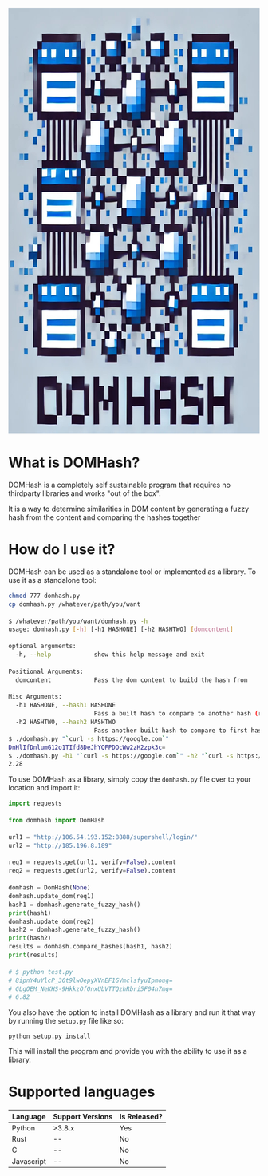 <p align="center">
  <img src=".github/domhash_logo.png" width="860" height="852"/>
</p>

# What is DOMHash?

DOMHash is a completely self sustainable program that requires no thirdparty libraries and works "out of the box". 

It is a way to determine similarities in DOM content by generating a fuzzy hash from the content and comparing the hashes together

# How do I use it?

DOMHash can be used as a standalone tool or implemented as a library. To use it as a standalone tool:
```bash
chmod 777 domhash.py
cp domhash.py /whatever/path/you/want

$ /whatever/path/you/want/domhash.py -h
usage: domhash.py [-h] [-h1 HASHONE] [-h2 HASHTWO] [domcontent]

optional arguments:
  -h, --help            show this help message and exit

Positional Arguments:
  domcontent            Pass the dom content to build the hash from

Misc Arguments:
  -h1 HASHONE, --hash1 HASHONE
                        Pass a built hash to compare to another hash (requires -h2 to be passed)
  -h2 HASHTWO, --hash2 HASHTWO
                        Pass another built hash to compare to first hash (requires -h1 to be passed)
$ ./domhash.py "`curl -s https://google.com`"
DnHlIfDnlumG12o1TIfd8DeJhYQFPDOcWw2zH2zpk3c=
$ ./domhash.py -h1 "`curl -s https://google.com`" -h2 "`curl -s https://duckduckgo.com`"
2.28
```

To use DOMHash as a library, simply copy the `domhash.py` file over to your location and import it:

```python
import requests

from domhash import DomHash

url1 = "http://106.54.193.152:8888/supershell/login/"
url2 = "http://185.196.8.189"

req1 = requests.get(url1, verify=False).content
req2 = requests.get(url2, verify=False).content

domhash = DomHash(None)
domhash.update_dom(req1)
hash1 = domhash.generate_fuzzy_hash()
print(hash1)
domhash.update_dom(req2)
hash2 = domhash.generate_fuzzy_hash()
print(hash2)
results = domhash.compare_hashes(hash1, hash2)
print(results)

# $ python test.py
# 8ipnY4uYlcP_36t9lwOepyXVnEF1GVmclsfyuIpmoug=
# GLgOEM_NeKHS-9HkkzOfOnxUbVTTQzhRbri5F04n7mg=
# 6.82
```

You also have the option to install DOMHash as a library and run it that way by running the `setup.py` file like so:

```python3
python setup.py install
```

This will install the program and provide you with the ability to use it as a library. 

# Supported languages

| Language   | Support Versions | Is Released? |
|------------|------------------|--------------|
| Python     | >3.8.x           | Yes          |
| Rust       | --               | No           |
| C          | --               | No           |
| Javascript | --               | No           |